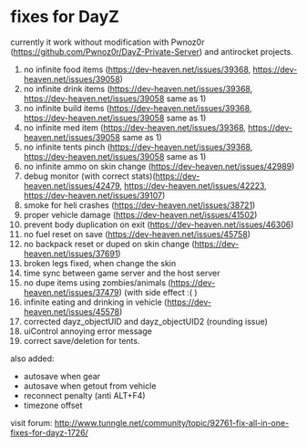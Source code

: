 fixes for DayZ
==============

currently it work without modification with Pwnoz0r (https://github.com/Pwnoz0r/DayZ-Private-Server) and antirocket projects.

1. no infinite food items (https://dev-heaven.net/issues/39368, https://dev-heaven.net/issues/39058)
2. no infinite drink items (https://dev-heaven.net/issues/39368, https://dev-heaven.net/issues/39058 same as 1)
3. no infinite build items (https://dev-heaven.net/issues/39368, https://dev-heaven.net/issues/39058 same as 1)
4. no infinite med item (https://dev-heaven.net/issues/39368, https://dev-heaven.net/issues/39058 same as 1)
5. no infinite tents pinch (https://dev-heaven.net/issues/39368, https://dev-heaven.net/issues/39058 same as 1)
6. no infinite ammo on skin change (https://dev-heaven.net/issues/42989)
7. debug monitor (with correct stats)(https://dev-heaven.net/issues/42479, https://dev-heaven.net/issues/42223, https://dev-heaven.net/issues/39107)
8. smoke for heli crashes (https://dev-heaven.net/issues/38721)
9. proper vehicle damage (https://dev-heaven.net/issues/41502)
10. prevent body duplication on exit (https://dev-heaven.net/issues/46306)
11. no fuel reset on save (https://dev-heaven.net/issues/45758)
12. no backpack reset or duped on skin change (https://dev-heaven.net/issues/37691)
13. broken legs fixed, when change the skin
14. time sync between game server and the host server
15. no dupe items using zombies/animals (https://dev-heaven.net/issues/37479) (with side effect :( )
16. infinite eating and drinking in vehicle (https://dev-heaven.net/issues/45578)
17. corrected dayz_objectUID and dayz_objectUID2 (rounding issue)
18. uiControl annoying error message
19. correct save/deletion for tents.

also added:

* autosave when gear
* autosave when getout from vehicle
* reconnect penalty (anti ALT+F4)
* timezone offset

visit forum: http://www.tunngle.net/community/topic/92761-fix-all-in-one-fixes-for-dayz-1726/

